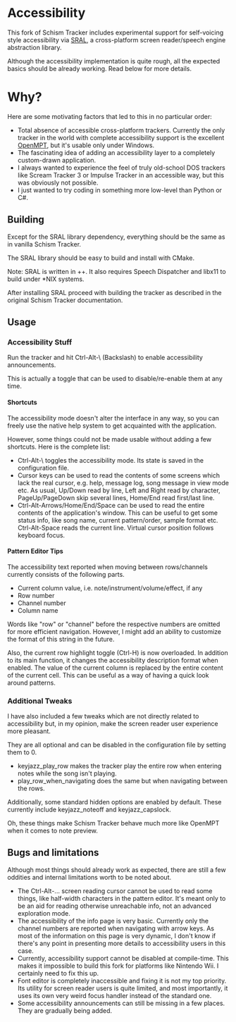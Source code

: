 # Accessibility

This fork of Schism Tracker includes experimental support for self-voicing style accessibility via [SRAL](https://github.com/m1maker/SRAL), a cross-platform screen reader/speech engine abstraction library.

Although the accessibility implementation is quite rough, all the expected basics should be already working. Read below for more details.

# Why?

Here are some motivating factors that led to this in no particular order:

* Total absence of accessible cross-platform trackers.
Currently the only tracker in the world with complete accessibility support is the excellent [OpenMPT](https://www.openmpt.org), but it's usable only under Windows.
* The fascinating idea of adding an accessibility layer to a completely custom-drawn application.
* I always wanted to experience the feel of truly old-school DOS trackers like Scream Tracker 3 or Impulse Tracker in an accessible way,
but this was obviously not possible.
* I just wanted to try coding in something more low-level than Python or C#.

## Building

Except for the SRAL library dependency, everything should be the same as in vanilla Schism Tracker.

The SRAL library should be easy to build and install with CMake.

Note: SRAL is written in ++. It also requires Speech Dispatcher and libx11 to build under *NIX systems.

After installing SRAL proceed with building the tracker as described in the original Schism Tracker documentation.

## Usage
### Accessibility Stuff

Run the tracker and hit Ctrl-Alt-\ (Backslash) to enable accessibility announcements.

This is actually a toggle that can be used to disable/re-enable them at any time.

#### Shortcuts

The accessibility mode doesn't alter the interface in any way, so you can freely use the native help system to get acquainted with the application.

However, some things could not be made usable without adding a few shortcuts. Here is the complete list:

* Ctrl-Alt-\ toggles the accessibility mode. Its state is saved in the configuration file.
* Cursor keys can be used to read the contents of some screens which lack the real cursor, e.g. help, message log, song message in view mode etc.
As usual, Up/Down read by line, Left and Right read by character,
PageUp/PageDown skip several lines,
Home/End read first/last line.
* Ctrl-Alt-Arrows/Home/End/Space can be used to read the entire contents of the application's window.
This can be useful to get some status info, like song name, current pattern/order, sample format etc.
Ctrl-Alt-Space reads the current line.
Virtual cursor position follows keyboard focus.

#### Pattern Editor Tips

The accessibility text reported when moving between rows/channels currently consists of the following parts.

* Current column value, i.e. note/instrument/volume/effect, if any
* Row number
* Channel number
* Column name

Words like "row" or "channel" before the respective numbers are omitted for more efficient navigation. However, I might add an ability to customize the format of this string in the future.

Also, the current row highlight toggle (Ctrl-H) is now overloaded.
In addition to its main function, it changes the accessibility description format when enabled.
The value of the current column is replaced by the entire content of the current cell. This can be useful as a way of having a quick look around patterns.

### Additional Tweaks

I have also included a few tweaks which are not directly related to accessibility but, in my opinion, make the screen reader user experience more pleasant.

They are all optional and can be disabled in the configuration file by setting them to 0.

* keyjazz_play_row makes the tracker play the entire row when entering notes while the song isn't playing.
* play_row_when_navigating does the same but when navigating between the rows.

Additionally, some standard hidden options are enabled by default.
These currently include keyjazz_noteoff and keyjazz_capslock.

Oh, these things make Schism Tracker behave much more like OpenMPT when it comes to note preview.

## Bugs and limitations

Although most things should already work as expected, there are still a few oddities and internal limitations worth to be noted about.

* The Ctrl-Alt-... screen reading cursor cannot be used to read some things, like half-width characters in the pattern editor.
It's meant only to be an aid for reading otherwise unreachable info, not an advanced exploration mode.
* The accessibility of the info page is very basic. Currently only the channel numbers are reported when navigating with arrow keys.
As most of the information on this page is very dynamic, I don't know if there's any point in presenting more details to accessibility users in this case.
* Currently, accessibility support cannot be disabled at compile-time. This makes it impossible to build this fork for platforms like Nintendo Wii. I certainly need to fix this up.
* Font editor is completely inaccessible and fixing it is not my top priority.
Its utility for screen reader users is quite limited, and most importantly, it uses its own very weird focus handler instead of the standard one.
* Some accessibility announcements can still be missing in a few places. They are gradually being added.
